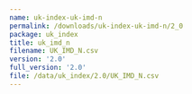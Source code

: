 ```yaml
---
name: uk-index-uk-imd-n
permalink: /downloads/uk-index-uk-imd-n/2_0
package: uk_index
title: uk_imd_n
filename: UK_IMD_N.csv
version: '2.0'
full_version: '2.0'
file: /data/uk_index/2.0/UK_IMD_N.csv
---
```

